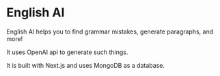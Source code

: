 # English AI

English AI helps you to find grammar mistakes, generate paragraphs, and more!

It uses OpenAI api to generate such things.

It is built with Next.js and uses MongoDB as a database.
